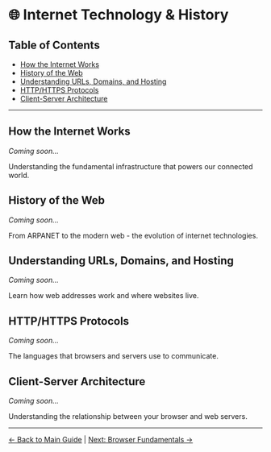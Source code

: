 # 🌐 Internet Technology & History

## Table of Contents
- [How the Internet Works](#how-the-internet-works)
- [History of the Web](#history-of-the-web)
- [Understanding URLs, Domains, and Hosting](#understanding-urls-domains-and-hosting)
- [HTTP/HTTPS Protocols](#httphttps-protocols)
- [Client-Server Architecture](#client-server-architecture)

---

## How the Internet Works

*Coming soon...*

Understanding the fundamental infrastructure that powers our connected world.

## History of the Web

*Coming soon...*

From ARPANET to the modern web - the evolution of internet technologies.

## Understanding URLs, Domains, and Hosting

*Coming soon...*

Learn how web addresses work and where websites live.

## HTTP/HTTPS Protocols

*Coming soon...*

The languages that browsers and servers use to communicate.

## Client-Server Architecture

*Coming soon...*

Understanding the relationship between your browser and web servers.

---

[← Back to Main Guide](readme.md) | [Next: Browser Fundamentals →](browser-fundamentals.md)